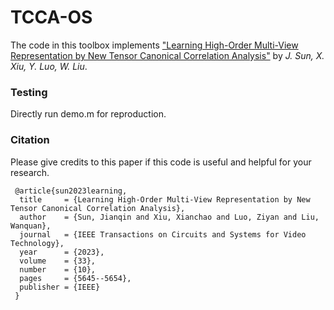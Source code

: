 # TCCA-OS

The code in this toolbox implements ["Learning High-Order Multi-View Representation by New Tensor Canonical Correlation Analysis"](https://ieeexplore.ieee.org/abstract/document/10091146) by <i>J. Sun, X. Xiu, Y. Luo, W. Liu</i>.


### Testing
Directly run demo.m for reproduction.

### Citation
Please give credits to this paper if this code is useful and helpful for your research.

     @article{sun2023learning,
      title     = {Learning High-Order Multi-View Representation by New Tensor Canonical Correlation Analysis},
      author    = {Sun, Jianqin and Xiu, Xianchao and Luo, Ziyan and Liu, Wanquan},
      journal   = {IEEE Transactions on Circuits and Systems for Video Technology},
      year      = {2023},
      volume    = {33},
      number    = {10},
      pages     = {5645--5654},
      publisher = {IEEE}
     }
